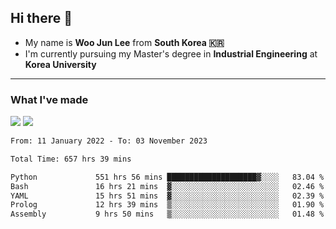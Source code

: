 ## Hi there 👋

- My name is **Woo Jun Lee** from **South Korea 🇰🇷**
- I'm currently pursuing my Master's degree in **Industrial Engineering** at **Korea University**

---

### What I've made

<a href="https://share.streamlit.io/tomtom1103/kuiai_hackathon_2022/main/JL_app.py"><img src="https://img.shields.io/badge/Journey Lee-161B22?style=for-the-badge&logo=streamlit&logoColor=FF4B4B"/></a> <a href="https://jeon-100.github.io/Dangzang/"><img src="https://img.shields.io/badge/당신을 위한 장학금, 당장!-161B22?style=for-the-badge&logo=react&logoColor=#61DAFB"/></a>

<!--START_SECTION:waka-->

```txt
From: 11 January 2022 - To: 03 November 2023

Total Time: 657 hrs 39 mins

Python             551 hrs 56 mins ████████████████████▓░░░░   83.04 %
Bash               16 hrs 21 mins  ▓░░░░░░░░░░░░░░░░░░░░░░░░   02.46 %
YAML               15 hrs 51 mins  ▓░░░░░░░░░░░░░░░░░░░░░░░░   02.39 %
Prolog             12 hrs 39 mins  ▒░░░░░░░░░░░░░░░░░░░░░░░░   01.90 %
Assembly           9 hrs 50 mins   ▒░░░░░░░░░░░░░░░░░░░░░░░░   01.48 %
```

<!--END_SECTION:waka-->
